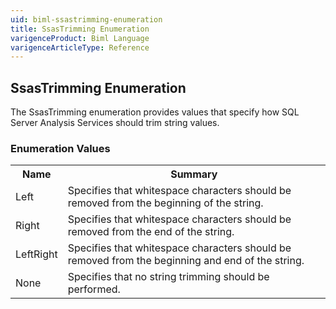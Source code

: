 ```yaml
---
uid: biml-ssastrimming-enumeration
title: SsasTrimming Enumeration
varigenceProduct: Biml Language
varigenceArticleType: Reference
---
```


## SsasTrimming Enumeration<div class="LanguageSummary"><div class ="SummaryItem">The SsasTrimming enumeration provides values that specify how SQL Server Analysis Services should trim string values.</div></div><div class="EnumValueGroup">### Enumeration Values<table id="EnumValue" class="MemberList"><tbody><tr><th class="MemberNameColumnHeader">Name</th><th class="MemberSummaryColumnHeader">Summary</th></tr><tr class="cd0"><td class="MemberName">Left</td><td class="MemberSummary"><div class ="SummaryItem">Specifies that whitespace characters should be removed from the beginning of the string.</div> </td></tr><tr class="cd1"><td class="MemberName">Right</td><td class="MemberSummary"><div class ="SummaryItem">Specifies that whitespace characters should be removed from the end of the string.</div> </td></tr><tr class="cd0"><td class="MemberName">LeftRight</td><td class="MemberSummary"><div class ="SummaryItem">Specifies that whitespace characters should be removed from the beginning and end of the string.</div> </td></tr><tr class="cd1"><td class="MemberName">None</td><td class="MemberSummary"><div class ="SummaryItem">Specifies that no string trimming should be performed.</div> </td></tr></tbody></table></div>